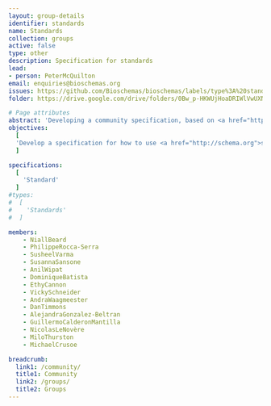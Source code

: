 ```yaml
---
layout: group-details
identifier: standards
name: Standards
collection: groups
active: false
type: other
description: Specification for standards
lead: 
- person: PeterMcQuilton
email: enquiries@bioschemas.org
issues: https://github.com/Bioschemas/bioschemas/labels/type%3A%20standard
folder: https://drive.google.com/drive/folders/0Bw_p-HKWUjHoaDRIWlVwUXNJcHM

# Page attributes
abstract: 'Developing a community specification, based on <a href="http://schema.org">schema.org</a>, for standards in the Life Sciences.'
objectives:
  [
  'Develop a specification for how to use <a href="http://schema.org">schema.org</a> to describe standards within the Life Sciences.'
  ]

specifications:
  [  
    'Standard'
  ]
#types:
#  [  
#    'Standards'
#  ]

members:
    - NiallBeard
    - PhilippeRocca-Serra
    - SusheelVarma
    - SusannaSansone
    - AnilWipat
    - DominiqueBatista
    - EthyCannon
    - VickySchneider
    - AndraWaagmeester
    - DanTimmons
    - AlejandraGonzalez-Beltran
    - GuillermoCalderonMantilla
    - NicolasLeNovère
    - MiloThurston
    - MichaelCrusoe

breadcrumb:
  link1: /community/
  title1: Community
  link2: /groups/
  title2: Groups
---
```

